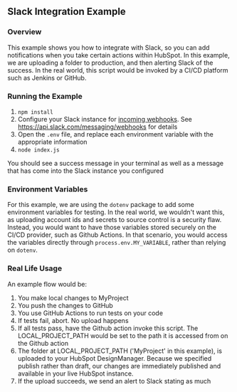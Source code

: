 ## Slack Integration Example

### Overview

This example shows you how to integrate with Slack, so you can add notifications when you take certain actions within HubSpot. In this example, we are uploading a folder to production, and then alerting Slack of the success. In the real world, this script would be invoked by a CI/CD platform such as Jenkins or GitHub.

### Running the Example

1. `npm install`
2. Configure your Slack instance for [incoming webhooks](https://api.slack.com/messaging/webhooks). See https://api.slack.com/messaging/webhooks for details
3. Open the `.env` file, and replace each environment variable with the appropriate information
4. `node index.js`

You should see a success message in your terminal as well as a message that has come into the Slack instance you configured

### Environment Variables

For this example, we are using the `dotenv` package to add some environment variables for testing. In the real world, we wouldn't want this, as uploading account ids and secrets to source control is a security flaw. Instead, you would want to have those variables stored securely on the CI/CD provider, such as Github Actions. In that scenario, you would access the variables directly through `process.env.MY_VARIABLE`, rather than relying on `dotenv`.

### Real Life Usage

An example flow would be:

1. You make local changes to MyProject
2. You push the changes to GitHub
3. You use GitHub Actions to run tests on your code
4. If tests fail, abort. No upload happens
5. If all tests pass, have the Github action invoke this script. The LOCAL_PROJECT_PATH would be set to the path it is accessed from on the Github action
6. The folder at LOCAL_PROJECT_PATH ('MyProject' in this example), is uploaded to your HubSpot DesignManager. Because we specified publish rather than draft, our changes are immediately published and available in your live HubSpot instance.
7. If the upload succeeds, we send an alert to Slack stating as much
